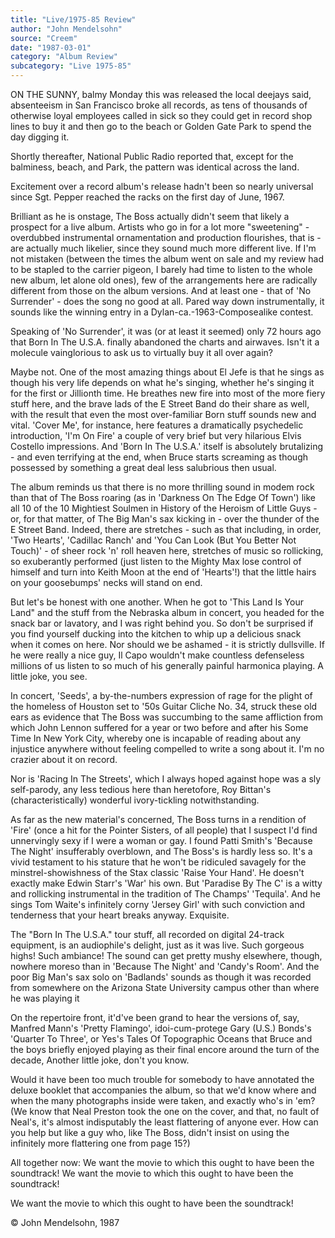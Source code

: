 ```yaml
---
title: "Live/1975-85 Review"
author: "John Mendelsohn"
source: "Creem"
date: "1987-03-01"
category: "Album Review"
subcategory: "Live 1975-85"
---
```


ON THE SUNNY, balmy Monday this was released the local deejays said, absenteeism in San Francisco broke all records, as tens of thousands of otherwise loyal employees called in sick so they could get in record shop lines to buy it and then go to the beach or Golden Gate Park to spend the day digging it.

Shortly thereafter, National Public Radio reported that, except for the balminess, beach, and Park, the pattern was identical across the land.

Excitement over a record album's release hadn't been so nearly universal since Sgt. Pepper reached the racks on the first day of June, 1967.

Brilliant as he is onstage, The Boss actually didn't seem that likely a prospect for a live album. Artists who go in for a lot more "sweetening" - overdubbed instrumental ornamentation and production flourishes, that is - are actually much likelier, since they sound much more different live. If I'm not mistaken (between the times the album went on sale and my review had to be stapled to the carrier pigeon, I barely had time to listen to the whole new album, let alone old ones), few of the arrangements here are radically different from those on the album versions. And at least one - that of 'No Surrender' - does the song no good at all. Pared way down instrumentally, it sounds like the winning entry in a Dylan-ca.-1963-Composealike contest.

Speaking of 'No Surrender', it was (or at least it seemed) only 72 hours ago that Born In The U.S.A. finally abandoned the charts and airwaves. Isn't it a molecule vainglorious to ask us to virtually buy it all over again?

Maybe not. One of the most amazing things about El Jefe is that he sings as though his very life depends on what he's singing, whether he's singing it for the first or Jillionth time. He breathes new fire into most of the more fiery stuff here, and the brave lads of the E Street Band do their share as well, with the result that even the most over-familiar Born stuff sounds new and vital. 'Cover Me', for instance, here features a dramatically psychedelic introduction, 'I'm On Fire' a couple of very brief but very hilarious Elvis Costello impressions. And 'Born In The U.S.A.' itself is absolutely brutalizing - and even terrifying at the end, when Bruce starts screaming as though possessed by something a great deal less salubrious then usual.

The album reminds us that there is no more thrilling sound in modem rock than that of The Boss roaring (as in 'Darkness On The Edge Of Town') like all 10 of the 10 Mightiest Soulmen in History of the Heroism of Little Guys - or, for that matter, of The Big Man's sax kicking in - over the thunder of the E Street Band. Indeed, there are stretches - such as that including, in order, 'Two Hearts', 'Cadillac Ranch' and 'You Can Look (But You Better Not Touch)' - of sheer rock 'n' roll heaven here, stretches of music so rollicking, so exuberantly performed (just listen to the Mighty Max lose control of himself and turn into Keith Moon at the end of 'Hearts'!) that the little hairs on your goosebumps' necks will stand on end.

But let's be honest with one another. When he got to 'This Land Is Your Land" and the stuff from the Nebraska album in concert, you headed for the snack bar or lavatory, and I was right behind you. So don't be surprised if you find yourself ducking into the kitchen to whip up a delicious snack when it comes on here. Nor should we be ashamed - it is strictly dullsville. If he were really a nice guy, Il Capo wouldn't make countless defenseless millions of us listen to so much of his generally painful harmonica playing. A little joke, you see.

In concert, 'Seeds', a by-the-numbers expression of rage for the plight of the homeless of Houston set to '50s Guitar Cliche No. 34, struck these old ears as evidence that The Boss was succumbing to the same affliction from which John Lennon suffered for a year or two before and after his Some Time In New York City, whereby one is incapable of reading about any injustice anywhere without feeling compelled to write a song about it. I'm no crazier about it on record.

Nor is 'Racing In The Streets', which I always hoped against hope was a sly self-parody, any less tedious here than heretofore, Roy Bittan's (characteristically) wonderful ivory-tickling notwithstanding.

As far as the new material's concerned, The Boss turns in a rendition of 'Fire' (once a hit for the Pointer Sisters, of all people) that I suspect I'd find unnervingly sexy if I were a woman or gay. I found Patti Smith's 'Because The Night' insufferably overblown, and The Boss's is hardly less so. It's a vivid testament to his stature that he won't be ridiculed savagely for the minstrel-showishness of the Stax classic 'Raise Your Hand'. He doesn't exactly make Edwin Starr's 'War' his own. But 'Paradise By The C' is a witty and rollicking instrumental in the tradition of The Champs' 'Tequila'. And he sings Tom Waite's infinitely corny 'Jersey Girl' with such conviction and tenderness that your heart breaks anyway. Exquisite.

The "Born In The U.S.A." tour stuff, all recorded on digital 24-track equipment, is an audiophile's delight, just as it was live. Such gorgeous highs! Such ambiance! The sound can get pretty mushy elsewhere, though, nowhere moreso than in 'Because The Night' and 'Candy's Room'. And the poor Big Man's sax solo on 'Badlands' sounds as though it was recorded from somewhere on the Arizona State University campus other than where he was playing it

On the repertoire front, it'd've been grand to hear the versions of, say, Manfred Mann's 'Pretty Flamingo', idoi-cum-protege Gary (U.S.) Bonds's 'Quarter To Three', or Yes's Tales Of Topographic Oceans that Bruce and the boys briefly enjoyed playing as their final encore around the turn of the decade, Another little joke, don't you know.

Would it have been too much trouble for somebody to have annotated the deluxe booklet that accompanies the album, so that we'd know where and when the many photographs inside were taken, and exactly who's in 'em? (We know that Neal Preston took the one on the cover, and that, no fault of Neal's, it's almost indisputably the least flattering of anyone ever. How can you help but like a guy who, like The Boss, didn't insist on using the infinitely more flattering one from page 15?)

All together now: We want the movie to which this ought to have been the soundtrack! We want the movie to which this ought to have been the soundtrack!

We want the movie to which this ought to have been the soundtrack!

© John Mendelsohn, 1987